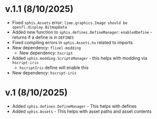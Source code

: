 # v.1.1 (8/10/2025)
- Fixed `sphis.Assets` error: `lime.graphics.Image should be openfl.display.BitmapData`
- Added new function to `sphis.defines.DefineManager`: `enabledDefine` - returns if a define is in `DEFINES`
- Fixed compiling errors in `sphis.Assets.hx` related to imports
- New dependency: `flixel-modding`
  - New dependency: `hscript`
- Added `sphis.modding.ScriptsManager` - this helps with modding via `hscript-iris`
  - `hscriptIris` define will enable this
- New dependency: `hscript-iris`

# v.1 (8/10/2025)
- Added `sphis.defines.DefineManager` - This helps with defines
- Added `sphis.Assets` - This helps with asset paths and asset contents